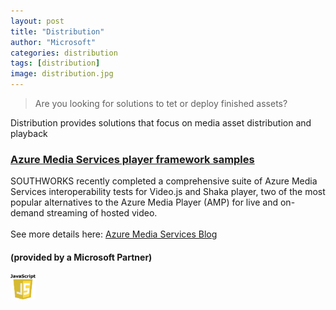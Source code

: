 ```yaml
---
layout: post
title: "Distribution"
author: "Microsoft"
categories: distribution
tags: [distribution]
image: distribution.jpg
---
```


>Are you looking for solutions to tet or deploy finished assets?

Distribution provides solutions that focus on media asset distribution and playback

<div class="partnertitlebox">
<h3><a href="https://github.com/Azure-Samples/media-services-3rdparty-player-samples">Azure Media Services player framework samples</a></h3>
</div>
<div class ="textbox">
SOUTHWORKS recently completed a comprehensive suite of Azure Media Services interoperability tests for Video.js and Shaka player, two of the most popular alternatives to the Azure Media Player (AMP) for live and on-demand streaming of hosted video.
<br><br>
See more details here: <a href="https://techcommunity.microsoft.com/t5/azure-media-services/azure-media-services-github-for-3rd-party-player-framework/ba-p/1527751">Azure Media Services Blog</a>

<br>
<h4>(provided by a Microsoft Partner)</h4>
</div>
<div class="bottombox"><img src="https://raw.githubusercontent.com/Azure/MediaEntertainment/gh-pages/_site/assets/img/javascript.png" height="40" width="40" /></div>

<p>
<br>
<p>
